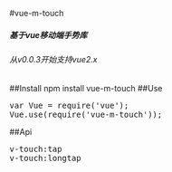 #vue-m-touch
 <h5>基于vue移动端手势库</h5>
 <h6>从v0.0.3开始支持vue2.x</h6>
##Install
npm install vue-m-touch
##Use
<pre>
var Vue = require('vue');
Vue.use(require('vue-m-touch'));
</pre>
##Api
<pre>
v-touch:tap
v-touch:longtap
</pre>